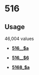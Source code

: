 # 516

## Usage

46,004 values

-   **[516\_\_$a](../../tags/516/516__a-1.md)**  

-   **[516\_\_$6](../../tags/516/516__6-2.md)**  

-   **[5168\_$a](../../tags/516/5168_a-3.md)**  


